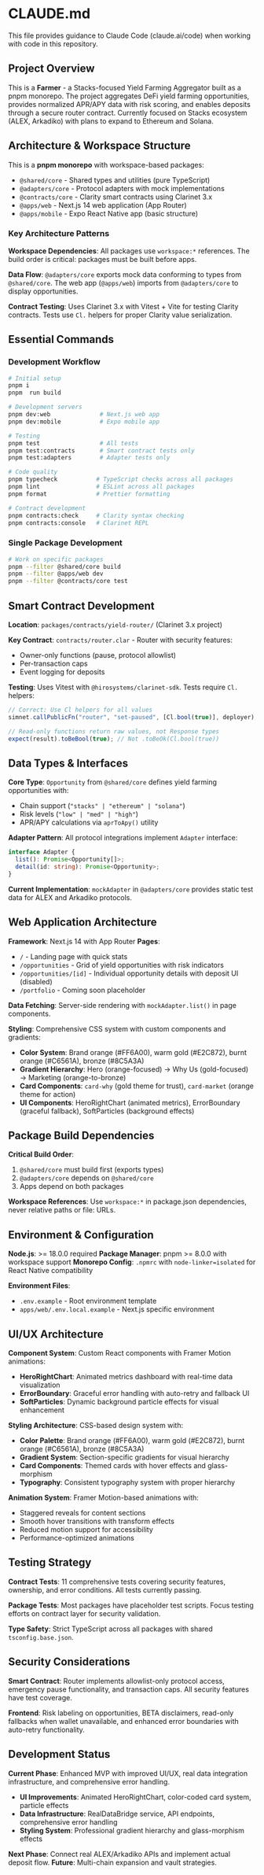 # CLAUDE.md

This file provides guidance to Claude Code (claude.ai/code) when working with code in this repository.

## Project Overview

This is a **Farmer** - a Stacks-focused Yield Farming Aggregator built as a pnpm monorepo. The project aggregates DeFi yield farming opportunities, provides normalized APR/APY data with risk scoring, and enables deposits through a secure router contract. Currently focused on Stacks ecosystem (ALEX, Arkadiko) with plans to expand to Ethereum and Solana.

## Architecture & Workspace Structure

This is a **pnpm monorepo** with workspace-based packages:

- `@shared/core` - Shared types and utilities (pure TypeScript)
- `@adapters/core` - Protocol adapters with mock implementations
- `@contracts/core` - Clarity smart contracts using Clarinet 3.x
- `@apps/web` - Next.js 14 web application (App Router)
- `@apps/mobile` - Expo React Native app (basic structure)

### Key Architecture Patterns

**Workspace Dependencies**: All packages use `workspace:*` references. The build order is critical: packages must be built before apps.

**Data Flow**: `@adapters/core` exports mock data conforming to types from `@shared/core`. The web app (`@apps/web`) imports from `@adapters/core` to display opportunities.

**Contract Testing**: Uses Clarinet 3.x with Vitest + Vite for testing Clarity contracts. Tests use `Cl.` helpers for proper Clarity value serialization.

## Essential Commands

### Development Workflow
```bash
# Initial setup
pnpm i
pnpm  run build

# Development servers
pnpm dev:web              # Next.js web app
pnpm dev:mobile           # Expo mobile app

# Testing
pnpm test                 # All tests
pnpm test:contracts       # Smart contract tests only
pnpm test:adapters        # Adapter tests only

# Code quality
pnpm typecheck           # TypeScript checks across all packages
pnpm lint                # ESLint across all packages
pnpm format              # Prettier formatting

# Contract development
pnpm contracts:check     # Clarity syntax checking
pnpm contracts:console   # Clarinet REPL
```

### Single Package Development
```bash
# Work on specific packages
pnpm --filter @shared/core build
pnpm --filter @apps/web dev
pnpm --filter @contracts/core test
```

## Smart Contract Development

**Location**: `packages/contracts/yield-router/` (Clarinet 3.x project)

**Key Contract**: `contracts/router.clar` - Router with security features:
- Owner-only functions (pause, protocol allowlist)
- Per-transaction caps
- Event logging for deposits

**Testing**: Uses Vitest with `@hirosystems/clarinet-sdk`. Tests require `Cl.` helpers:
```typescript
// Correct: Use Cl helpers for all values
simnet.callPublicFn("router", "set-paused", [Cl.bool(true)], deployer);

// Read-only functions return raw values, not Response types
expect(result).toBeBool(true); // Not .toBeOk(Cl.bool(true))
```

## Data Types & Interfaces

**Core Type**: `Opportunity` from `@shared/core` defines yield farming opportunities with:
- Chain support (`"stacks" | "ethereum" | "solana"`)
- Risk levels (`"low" | "med" | "high"`)
- APR/APY calculations via `aprToApy()` utility

**Adapter Pattern**: All protocol integrations implement `Adapter` interface:
```typescript
interface Adapter {
  list(): Promise<Opportunity[]>;
  detail(id: string): Promise<Opportunity>;
}
```

**Current Implementation**: `mockAdapter` in `@adapters/core` provides static test data for ALEX and Arkadiko protocols.

## Web Application Architecture

**Framework**: Next.js 14 with App Router
**Pages**:
- `/` - Landing page with quick stats
- `/opportunities` - Grid of yield opportunities with risk indicators
- `/opportunities/[id]` - Individual opportunity details with deposit UI (disabled)
- `/portfolio` - Coming soon placeholder

**Data Fetching**: Server-side rendering with `mockAdapter.list()` in page components.

**Styling**: Comprehensive CSS system with custom components and gradients:
- **Color System**: Brand orange (#FF6A00), warm gold (#E2C872), burnt orange (#C6561A), bronze (#8C5A3A)
- **Gradient Hierarchy**: Hero (orange-focused) → Why Us (gold-focused) → Marketing (orange-to-bronze)
- **Card Components**: `card-why` (gold theme for trust), `card-market` (orange theme for action)
- **UI Components**: HeroRightChart (animated metrics), ErrorBoundary (graceful fallback), SoftParticles (background effects)

## Package Build Dependencies

**Critical Build Order**:
1. `@shared/core` must build first (exports types)
2. `@adapters/core` depends on `@shared/core`
3. Apps depend on both packages

**Workspace References**: Use `workspace:*` in package.json dependencies, never relative paths or file: URLs.

## Environment & Configuration

**Node.js**: >= 18.0.0 required
**Package Manager**: pnpm >= 8.0.0 with workspace support
**Monorepo Config**: `.npmrc` with `node-linker=isolated` for React Native compatibility

**Environment Files**:
- `.env.example` - Root environment template
- `apps/web/.env.local.example` - Next.js specific environment

## UI/UX Architecture

**Component System**: Custom React components with Framer Motion animations:
- **HeroRightChart**: Animated metrics dashboard with real-time data visualization
- **ErrorBoundary**: Graceful error handling with auto-retry and fallback UI
- **SoftParticles**: Dynamic background particle effects for visual enhancement

**Styling Architecture**: CSS-based design system with:
- **Color Palette**: Brand orange (#FF6A00), warm gold (#E2C872), burnt orange (#C6561A), bronze (#8C5A3A)
- **Gradient System**: Section-specific gradients for visual hierarchy
- **Card Components**: Themed cards with hover effects and glass-morphism
- **Typography**: Consistent typography system with proper hierarchy

**Animation System**: Framer Motion-based animations with:
- Staggered reveals for content sections
- Smooth hover transitions with transform effects
- Reduced motion support for accessibility
- Performance-optimized animations

## Testing Strategy

**Contract Tests**: 11 comprehensive tests covering security features, ownership, and error conditions. All tests currently passing.

**Package Tests**: Most packages have placeholder test scripts. Focus testing efforts on contract layer for security validation.

**Type Safety**: Strict TypeScript across all packages with shared `tsconfig.base.json`.

## Security Considerations

**Smart Contract**: Router implements allowlist-only protocol access, emergency pause functionality, and transaction caps. All security features have test coverage.

**Frontend**: Risk labeling on opportunities, BETA disclaimers, read-only fallbacks when wallet unavailable, and enhanced error boundaries with auto-retry functionality.

## Development Status

**Current Phase**: Enhanced MVP with improved UI/UX, real data integration infrastructure, and comprehensive error handling.
- **UI Improvements**: Animated HeroRightChart, color-coded card system, particle effects
- **Data Infrastructure**: RealDataBridge service, API endpoints, comprehensive error handling
- **Styling System**: Professional gradient hierarchy and glass-morphism effects

**Next Phase**: Connect real ALEX/Arkadiko APIs and implement actual deposit flow.
**Future**: Multi-chain expansion and vault strategies.